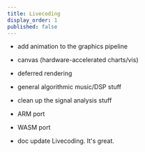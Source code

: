 ```yaml
---
title: Livecoding
display_order: 1
published: false
---
```


- add animation to the graphics pipeline
- canvas (hardware-accelerated charts/vis)
- deferred rendering
- general algorithmic music/DSP stuff
- clean up the signal analysis stuff
- ARM port
- WASM port

- doc update
Livecoding. It's great.
